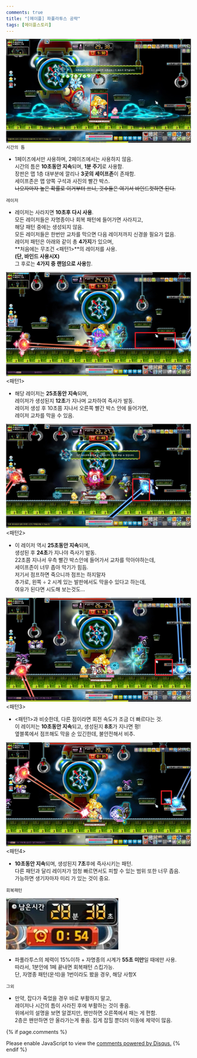 ```yaml
---
comments: true
title: "[메이플] 파풀라투스 공략"
tags: [메이플스토리]
---
```


![Maple](/assets/image/Maple/maple15.jfif)  
`시간의 틈`

- 1페이즈에서만 사용하며, 2페이즈에서는 사용하지 않음.  
시간의 틈은 **10초동안 지속**되며, **1분 주기**로 사용함.  
장판은 맵 1층 대부분에 깔리나 **3곳의 세이프존**이 존재함.  
세이프존은 맵 양쪽 구석과 사진의 빨간 박스.  
~~나오자마자 높은 확률로 이거부터 쓰니, 굇수들은 여기서 바인드컷하면 된다.~~

`레이저`

- 레이저는 사라지면 **10초후 다시 사용**.  
모든 레이저들은 자명종이나 회복 패턴에 들어가면 사라지고,  
해당 패턴 중에는 생성되지 않음.  
모든 레이저들은 한번만 교차를 막으면 다음 레이저까지 신경쓸 필요가 없음.  
레이저 패턴은 아래와 같이 총 **4가지**가 있으며,  
**처음에는 무조건 <패턴1>**의 레이저를 사용.  
**(단, 바인드 사용시X)**  
그 후로는 **4가지 중 랜덤으로 사용**함.

![Maple](/assets/image/Maple/maple16.jfif)  
<패턴1>

- 해당 레이저는 **25초동안 지속**되며,  
레이저가 생성된지 **12초**가 지나며 교차하여 즉사가 발동.  
레이저 생성 후 10초쯤 지나서 오른쪽 빨간 박스 안에 들어가면,  
레이저 교차를 막을 수 있음.

![Maple](/assets/image/Maple/maple17.jfif)  
<패턴2>

- 이 레이저 역시 **25초동안 지속**되며,  
생성된 후 **24초**가 지나야 즉사기 발동.  
22초쯤 지나서 우측 빨간 박스안에 들어가서 교차를 막아야하는데,  
세이프존이 너무 좁아 막기가 힘듬.  
저기서 점프하면 죽으니까 점프는 하지말자  
추가로, 왼쪽 ÷ 2 시계 있는 발판에서도 막을수 있다고 하는데,  
여유가 된다면 시도해 보는것도...

![Maple](/assets/image/Maple/maple18.jfif)  
<패턴3>

- <패턴1>과 비슷한데, 다른 점이라면 회전 속도가 조금 더 빠르다는 것.  
이 레이저는 **10초동안 지속**되고, 생성된지 **8초**가 지나면 펑!  
옆블록에서 점프해도 막을 순 있긴한데, 불안전해서 비추.

![Maple](/assets/image/Maple/maple19.jfif)  
<패턴4>

- **10초동안 지속**되며, 생성된지 **7초**후에 즉사시키는 패턴.  
다른 패턴과 달리 레이저가 엄청 빠르면서도 피할 수 있는 범위 또한 너무 좁음.  
가능하면 생기자마자 미리 가 있는 것이 중요.

`회복패턴`

![Maple](/assets/image/Maple/maple20.jfif)  

- 파풀라투스의 체력이 15%이하 + 자명종의 시계가 **55초 미만**일 때에만 사용.  
따라서, 1분안에 1페 끝내면 회복패턴 스킵가능.  
단, 자명종 패턴(운석)을 1번이라도 봤을 경우, 해당 사항X

`그외`

- 만약, 잡다가 죽었을 경우 바로 부활하지 말고,  
레이저나 시간의 틈이 사라진 후에 부활하는 것이 좋음.  
위에서의 설명을 보면 알겠지만, 왠만하면 오른쪽에서 패는 게 편함.  
2층은 왠만하면 안 올라가는게 좋음. 집게 잡힐 뿐더러 이동에 제약이 많음.

{% if page.comments %}
<div id="disqus_thread"></div>
<script>

/**
*  RECOMMENDED CONFIGURATION VARIABLES: EDIT AND UNCOMMENT THE SECTION BELOW TO INSERT DYNAMIC VALUES FROM YOUR PLATFORM OR CMS.
*  LEARN WHY DEFINING THESE VARIABLES IS IMPORTANT: https://disqus.com/admin/universalcode/#configuration-variables*/
/*
var disqus_config = function () {
this.page.url = PAGE_URL;  // Replace PAGE_URL with your page's canonical URL variable
this.page.identifier = PAGE_IDENTIFIER; // Replace PAGE_IDENTIFIER with your page's unique identifier variable
};
*/
(function() { // DON'T EDIT BELOW THIS LINE
var d = document, s = d.createElement('script');
s.src = 'https://dndl93.disqus.com/embed.js';
s.setAttribute('data-timestamp', +new Date());
(d.head || d.body).appendChild(s);
})();
</script>
<noscript>Please enable JavaScript to view the <a href="https://disqus.com/?ref_noscript">comments powered by Disqus.</a></noscript>
{% endif %}